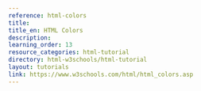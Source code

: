 ```yaml
---
reference: html-colors
title:
title_en: HTML Colors
description:
learning_order: 13
resource_categories: html-tutorial
directory: html-w3schools/html-tutorial
layout: tutorials
link: https://www.w3schools.com/html/html_colors.asp
---
```

